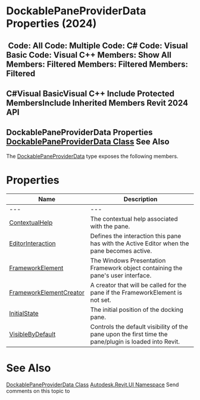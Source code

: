 # DockablePaneProviderData Properties (2024)

﻿
 Code: All Code: Multiple Code: C# Code: Visual Basic Code: Visual C++  Members: Show All Members: Filtered Members: Filtered Members: Filtered   
---  
C#Visual BasicVisual C++
Include Protected MembersInclude Inherited Members
Revit 2024 API  
---  
DockablePaneProviderData Properties  
[DockablePaneProviderData Class](25c4224d-bc54-f2ed-589d-881a6ccbda87.md "DockablePaneProviderData Class") See Also  
---  
The [DockablePaneProviderData](25c4224d-bc54-f2ed-589d-881a6ccbda87.md "DockablePaneProviderData Class") type exposes the following members.
# Properties
| Name | Description |
| --- | --- |
| --- | --- | --- |
| [ContextualHelp](5f5cbd6e-f62b-8133-3e32-ce5da3eef856.md "ContextualHelp Property") | The contextual help associated with the pane. |
| [EditorInteraction](916ab1bb-45a0-8cbf-482f-5c652dc1b06d.md "EditorInteraction Property") | Defines the interaction this pane has with the Active Editor when the pane becomes active. |
| [FrameworkElement](3b088335-98d9-ddd1-a9c1-a861e7bff9ed.md "FrameworkElement Property") | The Windows Presentation Framework object containing the pane's user interface. |
| [FrameworkElementCreator](b44e3315-7fdb-f1bb-4ea2-2d22f382d301.md "FrameworkElementCreator Property") | A creator that will be called for the pane if the FrameworkElement is not set. |
| [InitialState](7bd17103-9aa2-591a-c6ee-0ac6a10a5bad.md "InitialState Property") | The initial position of the docking pane. |
| [VisibleByDefault](86d9fd32-9b45-d1df-d444-f4d71874e727.md "VisibleByDefault Property") | Controls the default visibility of the pane upon the first time the pane/plugin is loaded into Revit. |

# See Also
[DockablePaneProviderData Class](25c4224d-bc54-f2ed-589d-881a6ccbda87.md "DockablePaneProviderData Class")
[Autodesk.Revit.UI Namespace](e86fd90a-8957-02a6-da7f-ced248966e3e.md "Autodesk.Revit.UI Namespace")
Send comments on this topic to 